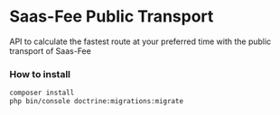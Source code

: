 Saas-Fee Public Transport
=======

API to calculate the fastest route at your preferred time with the public transport of Saas-Fee

### How to install
```bash
composer install
php bin/console doctrine:migrations:migrate
```